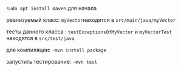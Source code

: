 
`sudo apt install maven` для начала

реализуемый класс: `myVector`находится в `src/main/java/myVector`

тесты данного класса : `testExceptionsOfMyVector` и `myVectorTest` находятся в `src/test/java`

для компиляции:
`-mvn install package`

запустить тестирование:
`-mvn test`

